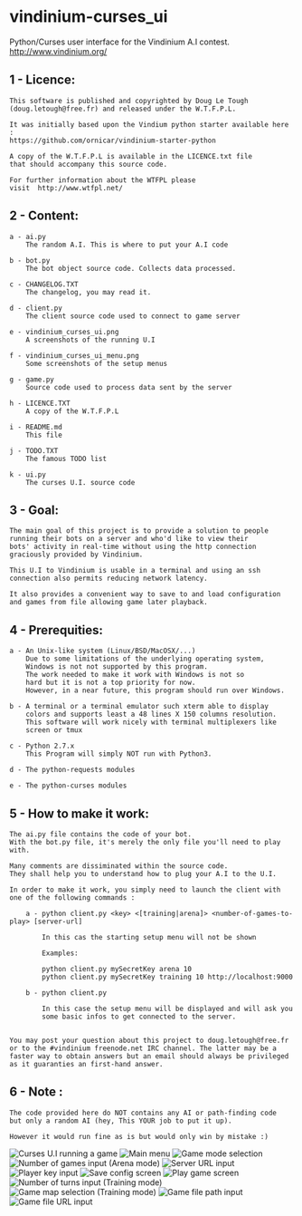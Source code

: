 vindinium-curses_ui
===================

Python/Curses user interface for the Vindinium A.I contest.
http://www.vindinium.org/


1 - Licence:
------------
    This software is published and copyrighted by Doug Le Tough 
    (doug.letough@free.fr) and released under the W.T.F.P.L.
    
    It was initially based upon the Vindium python starter available here :
    https://github.com/ornicar/vindinium-starter-python
    
    A copy of the W.T.F.P.L is available in the LICENCE.txt file 
    that should accompany this source code.

    For further information about the WTFPL please
    visit  http://www.wtfpl.net/


2 - Content:
------------

    a - ai.py
        The random A.I. This is where to put your A.I code
        
    b - bot.py                        
        The bot object source code. Collects data processed.
        
    c - CHANGELOG.TXT
        The changelog, you may read it.
        
    d - client.py
        The client source code used to connect to game server
        
    e - vindinium_curses_ui.png
        A screenshots of the running U.I
        
    f - vindinium_curses_ui_menu.png
        Some screenshots of the setup menus
    
    g - game.py
        Source code used to process data sent by the server
    
    h - LICENCE.TXT
        A copy of the W.T.F.P.L
    
    i - README.md 
        This file
    
    j - TODO.TXT
        The famous TODO list
    
    k - ui.py
        The curses U.I. source code


3 - Goal:
-----------------

    The main goal of this project is to provide a solution to people 
    running their bots on a server and who'd like to view their 
    bots' activity in real-time without using the http connection 
    graciously provided by Vindinium.

    This U.I to Vindinium is usable in a terminal and using an ssh 
    connection also permits reducing network latency.
    
    It also provides a convenient way to save to and load configuration 
    and games from file allowing game later playback.


4 - Prerequities:
-----------------

    a - An Unix-like system (Linux/BSD/MacOSX/...)
        Due to some limitations of the underlying operating system, 
        Windows is not not supported by this program.
        The work needed to make it work with Windows is not so
        hard but it is not a top priority for now.
        However, in a near future, this program should run over Windows.
       
    b - A terminal or a terminal emulator such xterm able to display 
        colors and supports least a 48 lines X 150 columns resolution.
        This software will work nicely with terminal multiplexers like
        screen or tmux

    c - Python 2.7.x
        This Program will simply NOT run with Python3.
        
    d - The python-requests modules
    
    e - The python-curses modules


5 - How to make it work:
------------------------

    The ai.py file contains the code of your bot.
    With the bot.py file, it's merely the only file you'll need to play with.

    Many comments are dissiminated within the source code. 
    They shall help you to understand how to plug your A.I to the U.I.

    In order to make it work, you simply need to launch the client with 
    one of the following commands :
        
        a - python client.py <key> <[training|arena]> <number-of-games-to-play> [server-url]
        
            In this cas the starting setup menu will not be shown
            
            Examples:
            
            python client.py mySecretKey arena 10
            python client.py mySecretKey training 10 http://localhost:9000
            
        b - python client.py
        
            In this case the setup menu will be displayed and will ask you
            some basic infos to get connected to the server.


    You may post your question about this project to doug.letough@free.fr 
    or to the #vindinium freenode.net IRC channel. The latter may be a 
    faster way to obtain answers but an email should always be privileged 
    as it guaranties an first-hand answer.


6 - Note :
----------

    The code provided here do NOT contains any AI or path-finding code 
    but only a random AI (hey, This YOUR job to put it up). 
    
    However it would run fine as is but would only win by mistake :)   




![Curses U.I running a game](screenshots/vindinium_curses_ui.png)
![Main menu](screenshots/01.png)
![Game mode selection](screenshots/02.png)
![Number of games input (Arena mode)](screenshots/03.png)
![Server URL input](screenshots/04.png)
![Player key input](screenshots/05.png)
![Save config screen](screenshots/06.png)
![Play game screen](screenshots/07.png)
![Number of turns input (Training mode)](screenshots/08.png)
![Game map selection (Training mode)](screenshots/09.png)
![Game file path input](screenshots/10.png)
![Game file URL input](screenshots/11.png)
